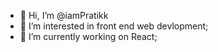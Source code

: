 - 👋 Hi, I’m @iamPratikk
- 👀 I’m interested in front end web devlopment;
- 🌱 I’m currently working on React;


